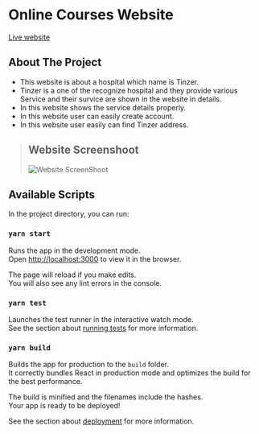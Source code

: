 # Online Courses Website

[Live website](https://tinzer-authentication.web.app/)

## About The Project

- This website is about a hospital which name is Tinzer.
- Tinzer is a one of the recognize hospital and they provide various Service and their survice are shown in the website in details.
- In this website shows the service details properly.
- In this website user can easily create account.
- In this website user easily can find Tinzer address.

> ## Website Screenshoot <br>
>
> ![Website ScreenShoot](https://i.ibb.co/mGNykZp/screencapture-tinzer-authentication-web-app-home-2021-10-20-22-46-04.png)

## Available Scripts

In the project directory, you can run:

### `yarn start`

Runs the app in the development mode.\
Open [http://localhost:3000](http://localhost:3000) to view it in the browser.

The page will reload if you make edits.\
You will also see any lint errors in the console.

### `yarn test`

Launches the test runner in the interactive watch mode.\
See the section about [running tests](https://facebook.github.io/create-react-app/docs/running-tests) for more information.

### `yarn build`

Builds the app for production to the `build` folder.\
It correctly bundles React in production mode and optimizes the build for the best performance.

The build is minified and the filenames include the hashes.\
Your app is ready to be deployed!

See the section about [deployment](https://facebook.github.io/create-react-app/docs/deployment) for more information.
